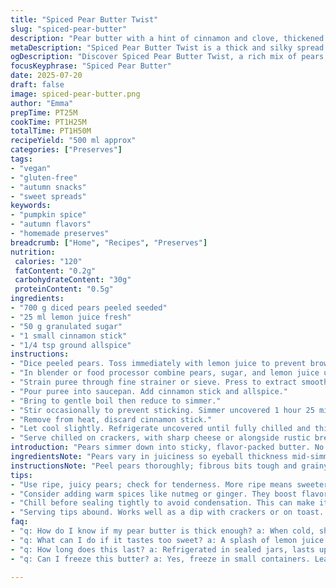 ```yaml
---
title: "Spiced Pear Butter Twist"
slug: "spiced-pear-butter"
description: "Pear butter with a hint of cinnamon and clove, thickened by slow simmering. Uses fresh diced pears mixed with lemon and sugar, cooked down until deeply flavored and silky smooth. A subtle warming spice and a touch of allspice infuse a comforting autumn feel. Good with sharp cheeses or rustic crackers. Vegan and allergen mindful, gluten and dairy free, egg less. Time adjusted slight shorter simmer. Citrusy brightness cuts richness. Smooth, velvety spread or spooned into desserts. Holds well refrigerated for snacking or as table condiment."
metaDescription: "Spiced Pear Butter Twist is a thick and silky spread combined with warming spices, perfect for fall snacks or cheese pairings"
ogDescription: "Discover Spiced Pear Butter Twist, a rich mix of pears, spices, and lemon, ideal for enhancing fall snacks and desserts"
focusKeyphrase: "Spiced Pear Butter"
date: 2025-07-20
draft: false
image: spiced-pear-butter.png
author: "Emma"
prepTime: PT25M
cookTime: PT1H25M
totalTime: PT1H50M
recipeYield: "500 ml approx"
categories: ["Preserves"]
tags:
- "vegan"
- "gluten-free"
- "autumn snacks"
- "sweet spreads"
keywords:
- "pumpkin spice"
- "autumn flavors"
- "homemade preserves"
breadcrumb: ["Home", "Recipes", "Preserves"]
nutrition: 
 calories: "120"
 fatContent: "0.2g"
 carbohydrateContent: "30g"
 proteinContent: "0.5g"
ingredients:
- "700 g diced pears peeled seeded"
- "25 ml lemon juice fresh"
- "50 g granulated sugar"
- "1 small cinnamon stick"
- "1/4 tsp ground allspice"
instructions:
- "Dice peeled pears. Toss immediately with lemon juice to prevent browning."
- "In blender or food processor combine pears, sugar, and lemon juice until mostly pureed with slight texture."
- "Strain puree through fine strainer or sieve. Press to extract smoothness."
- "Pour puree into saucepan. Add cinnamon stick and allspice."
- "Bring to gentle boil then reduce to simmer."
- "Stir occasionally to prevent sticking. Simmer uncovered 1 hour 25 minutes or until volume halves and thickened."
- "Remove from heat, discard cinnamon stick."
- "Let cool slightly. Refrigerate uncovered until fully chilled and thickened."
- "Serve chilled on crackers, with sharp cheese or alongside rustic breads."
introduction: "Pears simmer down into sticky, flavor-packed butter. No fuss peeling dice, toss with lemon, sugar to balance sweetness and brightness. Citrus over oxides fast. Blend partially fine, keep some fruit texture. Cinnamon stick spices during cooking but allspice powder adds extra warmth. Long simmer thickens liquid into luscious spread, sorta syrupy but dense. Then cooling time thickens more. Can scoop onto bread or crackers with salty cheese or serve alongside savory olives. Pure vegan, gluten free, no dairy or eggs. Comfort food, slow burn, small jar worth of coziness. Makes a nice gift. Summer fruit preserved. Pared back basic ingredients. No fancy stuff needed. Just patience."
ingredientsNote: "Pears vary in juiciness so eyeball thickness mid-simmer and adjust time slightly. Lemon juice crucial to avoid browning, a dash will do. Sugar balances tartness; less or more depending on ripeness. Cinnamon must be a stick, powder alone loses aroma during long cooking, thus combined with allspice powder here. Cloves or ginger could swap allspice but changes flavor profile. This combo gives subtle warmth without overwhelming. Sieving smooth gives fine texture; keep seeds out. If chunkier preferred, sieve less rigorously. Organic fruit better as no wax skin. Adjust sugar kind - cane, beet or coconut all work but affect final flavor."
instructionsNote: "Peel pears thoroughly; fibrous bits tough and grainy if left. Dice same-sized for even cooking. Toss with lemon immediately to prevent discoloration; oxidation turns bitter. Blend til puree but don’t overdo — a few small chunks add texture. Sieve to remove fibrous pulp and seeds, pressing hard to extract max fruit body. Simmer uncovered to evaporate water, stirring keeps puree from scorching. Watch carefully towards end; too high heat burns sugars. Cinnamon stick infuses slowly, pull out before cooling. Let pure butter cool at room temp slightly before fridge to avoid condensation. Chill uncovered to allow thickening; refrigerate sealed after. Serve cold or room temp. Can rewarm gently if needed but not too hot or it thins."
tips:
- "Use ripe, juicy pears; check for tenderness. More ripe means sweeter. Try different varieties; they all change flavor profiles. Lemon juice is key for color. Keep a close eye while simmering. Stirring prevents burning. If it thickens too slowly, raise heat a bit. Keep checking thickness. You want it spreadable but not runny."
- "Consider adding warm spices like nutmeg or ginger. They boost flavor nicely. A splash of vanilla late in cooking can add depth. Keep the consistency moderate; too thick is hard to spread. If too thick, add a touch of water, stir while reheating. Let cool completely before transferring to jars. Avoid metal containers."
- "Chill before sealing tightly to avoid condensation. This can make it watery. Clean jars extend life; air-tight is best. Use sterilized jars, keep in fridge. Lasts a few weeks. Regularly check for any off smells or mold. Do not risk eating spoiled food. Label jars with date cooked."
- "Serving tips abound. Works well as a dip with crackers or on toast. Spread on savory biscuits. Pairs nicely with cheddar or blue cheese. A touch of salt contrasts the sweetness. Experiment. Serve alongside olives for a stunning platter. Fresh fruits can complement well also. Keep some texture in the spread."
faq:
- "q: How do I know if my pear butter is thick enough? a: When cold, should spread nicely on bread. Test a small spoon on crust. Should hold without running. If it drips, continue cooking. Check every 5 minutes."
- "q: What can I do if it tastes too sweet? a: A splash of lemon juice helps balance sweetness. Add gradually, taste as you go. Can also mix with other tart fruits. Or consider spices to mask sweetness. Try mixing with plain yogurt; creates good contrast."
- "q: How long does this last? a: Refrigerated in sealed jars, lasts up to 2 weeks. If using sterilized jars, can extend to a month. Keep checking for odd smells. If you see mold, discard."
- "q: Can I freeze this butter? a: Yes, freeze in small containers. Leave some space for expansion. Thaw in fridge overnight. Can be runny after freezing, mix gently before serving."

---
```

